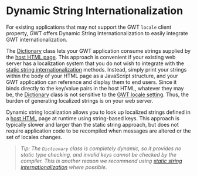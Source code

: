 # Dynamic String Internationalization #

For existing applications that may not support the GWT `locale` client property, GWT offers Dynamic String Internationalization to easily integrate GWT internationalization.

The [Dictionary](http://google-web-toolkit.googlecode.com/svn/javadoc/1.5/com/google/gwt/i18n/client/Dictionary.html) class lets your GWT application consume strings supplied by the [host HTML page](DevGuideHostPage.md). This approach is convenient if your existing web server has a localization system that you do not wish to integrate with the [static string internationalization](DevGuideStaticStringInternationalization.md) methods. Instead, simply print your strings within the body of your HTML page as a JavaScript structure, and your GWT application can reference and display them to end users.
Since it binds directly to the key/value pairs in the host HTML, whatever they may be, the [Dictionary](http://google-web-toolkit.googlecode.com/svn/javadoc/1.5/com/google/gwt/i18n/client/Dictionary.html) class is not sensitive to the [GWT locale setting](DevGuideSpecifyingLocale.md). Thus, the burden of generating localized strings is on your web server.

Dynamic string localization allows you to look up localized strings defined in a [host HTML](DevGuideHostPage.md) page at runtime using string-based keys.
This approach is typically slower and larger than the static string approach, but does not require application code to be recompiled when messages are altered or the set of locales changes.

> _Tip: The `Dictionary` class is completely dynamic, so it provides no static type checking, and invalid keys cannot be checked by the compiler. This is another reason we recommend using [static string internationalization](DevGuideStaticStringInternationalization.md) where possible._
